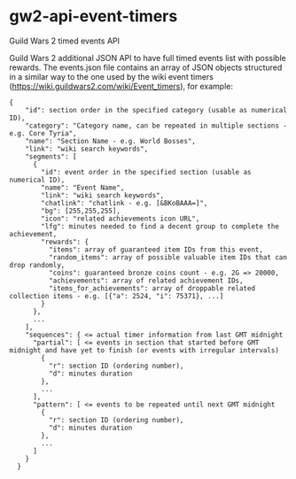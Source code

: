 # gw2-api-event-timers
Guild Wars 2 timed events API

Guild Wars 2 additional JSON API to have full timed events list with possible rewards.
The events.json file contains an array of JSON objects structured in a similar way to the one used by the wiki event timers (https://wiki.guildwars2.com/wiki/Event_timers), for example:

```
{
    "id": section order in the specified category (usable as numerical ID),
    "category": "Category name, can be repeated in multiple sections - e.g. Core Tyria",
    "name": "Section Name - e.g. World Bosses",
    "link": "wiki search keywords",
    "segments": [
      {
        "id": event order in the specified section (usable as numerical ID),
        "name": "Event Name",
        "link": "wiki search keywords",
        "chatlink": "chatlink - e.g. [&BKoBAAA=]",
        "bg": [255,255,255],
        "icon": "related achievements icon URL",
        "lfg": minutes needed to find a decent group to complete the achievement,
        "rewards": {
          "items": array of guaranteed item IDs from this event,
          "random_items": array of possible valuable item IDs that can drop randomly,
          "coins": guaranteed bronze coins count - e.g. 2G => 20000,
          "achievements": array of related achievement IDs,
          "items_for_achievements": array of droppable related collection items - e.g. [{"a": 2524, "i": 75371}, ...]
        }
      },
      ...
    ],
    "sequences": { <= actual timer information from last GMT midnight
      "partial": [ <= events in section that started before GMT midnight and have yet to finish (or events with irregular intervals)
        {
          "r": section ID (ordering number),
          "d": minutes duration
        },
        ...
      ],
      "pattern": [ <= events to be repeated until next GMT midnight
        {
          "r": section ID (ordering number),
          "d": minutes duration
        },
        ...
      ]
    }
  }
```
